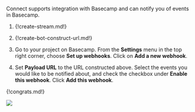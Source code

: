 Connect supports integration with Basecamp and can notify you of
events in Basecamp.

1. {!create-stream.md!}

1. {!create-bot-construct-url.md!}

1. Go to your project on Basecamp. From the **Settings** menu in
   the top right corner, choose **Set up webhooks**. Click on
   **Add a new webhook**.

1. Set **Payload URL** to the URL constructed above. Select the events
   you would like to be notified about, and check the checkbox under
   **Enable this webhook**. Click **Add this webhook**.

{!congrats.md!}

![](/static/images/integrations/basecamp/001.png)
